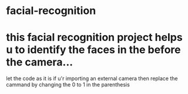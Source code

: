 # facial-recognition
# this facial recognition project helps u to identify the faces in the before the camera...
let the code as it is if u'r importing an external camera then replace the cammand by changing the 0 to 1 in the parenthesis
